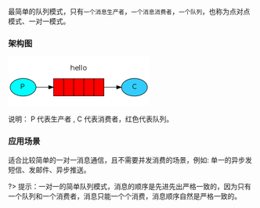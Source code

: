 最简单的队列模式，只有`一个消息生产者`，`一个消息消费者`，`一个队列`，也称为点对点模式、一对一模式。

### 架构图

![img](./img/2-1.png)

说明：
P 代表生产者 , C 代表消费者，红色代表队列。

### 应用场景

适合比较简单的一对一消息通信，且不需要并发消费的场景，例如: 单一的异步发短信、发邮件、异步推送。

?> 提示：一对一的简单队列模式，消息的顺序是先进先出严格一致的，因为只有一个队列和一个消费者，消息只能一个个消费，消息顺序自然是严格一致的。